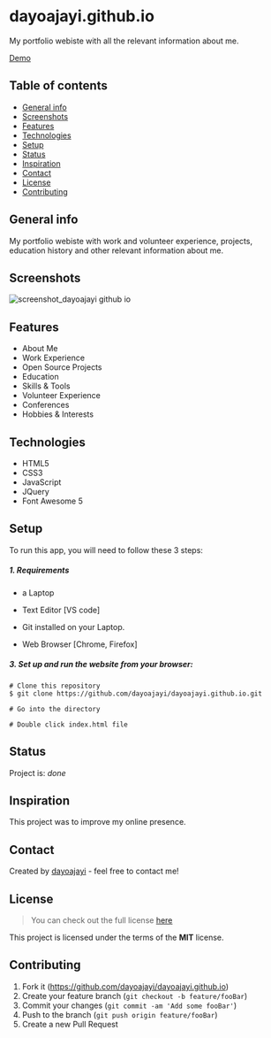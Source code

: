 # dayoajayi.github.io
My portfolio webiste with all the relevant information about me.


[Demo](https://dayoajayi.github.io/)


## Table of contents

* [General info](#general-info)
* [Screenshots](#screenshots)
* [Features](#features)
* [Technologies](#technologies)
* [Setup](#setup)
* [Status](#status)
* [Inspiration](#inspiration)
* [Contact](#contact)
* [License](#license)
* [Contributing](#contributing)

## General info
My portfolio webiste with work and volunteer experience, projects, education history and other relevant information about me. 

## Screenshots

![screenshot_dayoajayi github io](https://user-images.githubusercontent.com/229899/112789333-79b31780-9022-11eb-8b4a-fc4d8042f4f9.png)


  
## Features

* About Me
* Work Experience
* Open Source Projects
* Education
* Skills & Tools
* Volunteer Experience
* Conferences
* Hobbies & Interests

## Technologies
* HTML5
* CSS3
* JavaScript
* JQuery 
* Font Awesome 5


## Setup
To run this app, you will need to follow these 3 steps:

##### 1. Requirements 
  - a Laptop

  - Text Editor [VS code]

  - Git installed on your Laptop. 
  
  - Web Browser [Chrome, Firefox]


##### 3. Set up and run the website from your browser:
  ```
  # Clone this repository
  $ git clone https://github.com/dayoajayi/dayoajayi.github.io.git

  # Go into the directory 

  # Double click index.html file
 
  ```

## Status
Project is: _done_

## Inspiration
This project was to improve my online presence.


## Contact
Created by [dayoajayi](https://dayoajayi.github.io/) - feel free to contact me!

## License
>You can check out the full license [here](https://github.com/dayoajayi/dayoajayi.github.io/blob/master/LICENSE.md)

This project is licensed under the terms of the **MIT** license.

## Contributing

1. Fork it (<https://github.com/dayoajayi/dayoajayi.github.io>)
2. Create your feature branch (`git checkout -b feature/fooBar`)
3. Commit your changes (`git commit -am 'Add some fooBar'`)
4. Push to the branch (`git push origin feature/fooBar`)
5. Create a new Pull Request

